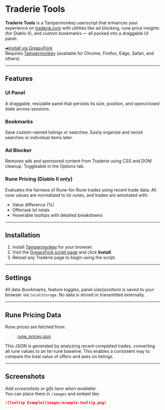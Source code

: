 # Traderie Tools

**Traderie Tools** is a Tampermonkey userscript that enhances your experience on [traderie.com](https://traderie.com) with utilities like ad blocking, rune price insights (for Diablo II), and custom bookmarks — all packed into a draggable UI panel.

[➡Install via GreasyFork](https://greasyfork.org/en/scripts/YOUR-SCRIPT-ID)  
Requires [Tampermonkey](https://www.tampermonkey.net/) (available for Chrome, Firefox, Edge, Safari, and others)

---

## Features

### UI Panel  
A draggable, resizable panel that persists its size, position, and open/closed state across sessions.

### Bookmarks  
Save custom-named listings or searches. Easily organize and revisit searches or individual items later.

### Ad Blocker  
Removes ads and sponsored content from Traderie using CSS and DOM cleanup. Toggleable in the Options tab.

### Rune Pricing (Diablo II only)  
Evaluates the fairness of Rune-for-Rune trades using recent trade data. All rune values are normalized to Ist runes, and trades are annotated with:
- Value difference (%)
- Offer/ask Ist totals
- Hoverable tooltips with detailed breakdowns

---

## Installation

1. Install [Tampermonkey](https://www.tampermonkey.net/) for your browser.
2. Visit the [GreasyFork script page](https://greasyfork.org/en/scripts/YOUR-SCRIPT-ID) and click **Install**.
3. Reload any Traderie page to begin using the script.

---

## Settings

All data (bookmarks, feature toggles, panel size/position) is saved to your browser via `localStorage`. No data is stored or transmitted externally.

---

## Rune Pricing Data

Rune prices are fetched from:

> [rune_prices.json](https://raw.githubusercontent.com/wguDataNinja/TraderieTools/main/rune_prices.json)

This JSON is generated by analyzing recent completed trades, converting all rune values to an Ist-rune baseline. This enables a consistent way to compare the total value of offers and asks on listings.

---

## Screenshots

_Add screenshots or gifs here when available._  
You can place them in `/images` and embed like:

```markdown
![Tooltip Example](images/example-tooltip.png)
